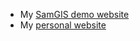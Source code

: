 - My [SamGIS demo website](https://ml-trinca.tornidor.com)
- My [personal website](https://trinca.tornidor.com)
